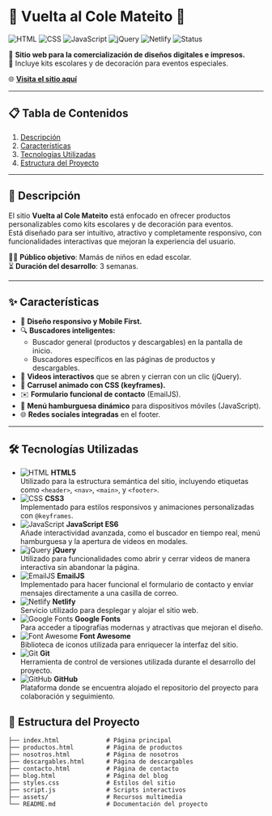 # 🎨 Vuelta al Cole Mateito 🎒

![HTML](https://img.shields.io/badge/HTML-5-orange?logo=html5)
![CSS](https://img.shields.io/badge/CSS-3-blue?logo=css3)
![JavaScript](https://img.shields.io/badge/JavaScript-ES6-yellow?logo=javascript)
![jQuery](https://img.shields.io/badge/jQuery-Interactive-blueviolet?logo=jquery)
![Netlify](https://img.shields.io/badge/Netlify-Deployed-brightgreen?logo=netlify)
![Status](https://img.shields.io/badge/Status-Active-green)

🌟 **Sitio web para la comercialización de diseños digitales e impresos.**  
🎁 Incluye kits escolares y de decoración para eventos especiales.  

🌐 **[Visita el sitio aquí](https://vueltaalcolemateito.netlify.app/)**

---

## 📋 Tabla de Contenidos
1. [Descripción](#descripción)
2. [Características](#características)
3. [Tecnologías Utilizadas](#tecnologías-utilizadas)
4. [Estructura del Proyecto](#estructura-del-proyecto)


---

## 📖 Descripción

El sitio **Vuelta al Cole Mateito** está enfocado en ofrecer productos personalizables como kits escolares y de decoración para eventos.  
Está diseñado para ser intuitivo, atractivo y completamente responsivo, con funcionalidades interactivas que mejoran la experiencia del usuario.

🧑‍🎓 **Público objetivo**: Mamás de niños en edad escolar.  
⏳ **Duración del desarrollo**: 3 semanas.  

---

## ✨ Características

- 📱 **Diseño responsivo y Mobile First.**  
- 🔍 **Buscadores inteligentes:**  
  - Buscador general (productos y descargables) en la pantalla de inicio.  
  - Buscadores específicos en las páginas de productos y descargables.  
- 🎥 **Videos interactivos** que se abren y cierran con un clic (jQuery).  
- 🎡 **Carrusel animado con CSS (keyframes).**  
- ✉️ **Formulario funcional de contacto** (EmailJS).  
- 🍔 **Menú hamburguesa dinámico** para dispositivos móviles (JavaScript).  
- 🌐 **Redes sociales integradas** en el footer.  

---
## 🛠️ Tecnologías Utilizadas

- ![HTML](https://img.shields.io/badge/HTML-5-orange?logo=html5) **HTML5**  
  Utilizado para la estructura semántica del sitio, incluyendo etiquetas como `<header>`, `<nav>`, `<main>`, y `<footer>`.  
- ![CSS](https://img.shields.io/badge/CSS-3-blue?logo=css3) **CSS3**  
  Implementado para estilos responsivos y animaciones personalizadas con `@keyframes`.  
- ![JavaScript](https://img.shields.io/badge/JavaScript-ES6-yellow?logo=javascript) **JavaScript ES6**  
  Añade interactividad avanzada, como el buscador en tiempo real, menú hamburguesa y la apertura de videos en modales.  
- ![jQuery](https://img.shields.io/badge/jQuery-Interactive-blueviolet?logo=jquery) **jQuery**  
  Utilizado para funcionalidades como abrir y cerrar videos de manera interactiva sin abandonar la página.  
- ![EmailJS](https://img.shields.io/badge/EmailJS-Contact-orange?logo=gmail) **EmailJS**  
  Implementado para hacer funcional el formulario de contacto y enviar mensajes directamente a una casilla de correo.  
- ![Netlify](https://img.shields.io/badge/Netlify-Deployed-brightgreen?logo=netlify) **Netlify**  
  Servicio utilizado para desplegar y alojar el sitio web.  
- ![Google Fonts](https://img.shields.io/badge/Google%20Fonts-Stylish-blue?logo=googlefonts) **Google Fonts**  
  Para acceder a tipografías modernas y atractivas que mejoran el diseño.  
- ![Font Awesome](https://img.shields.io/badge/Font%20Awesome-Icons-green?logo=fontawesome) **Font Awesome**  
  Biblioteca de iconos utilizada para enriquecer la interfaz del sitio.  
- ![Git](https://img.shields.io/badge/Git-Versioning-orange?logo=git) **Git**  
  Herramienta de control de versiones utilizada durante el desarrollo del proyecto.  
- ![GitHub](https://img.shields.io/badge/GitHub-Repository-black?logo=github) **GitHub**  
  Plataforma donde se encuentra alojado el repositorio del proyecto para colaboración y seguimiento.  


## 📂 Estructura del Proyecto

```plaintext
├── index.html             # Página principal
├── productos.html         # Página de productos
├── nosotros.html          # Página de nosotros
├── descargables.html      # Página de descargables
├── contacto.html          # Página de contacto
├── blog.html              # Página del blog
├── styles.css             # Estilos del sitio
├── script.js              # Scripts interactivos
├── assets/                # Recursos multimedia
└── README.md              # Documentación del proyecto
